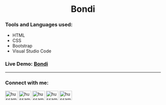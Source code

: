 <h1 align = "center">Bondi</h1>

### Tools and Languages used:

- HTML
- CSS
- Bootstrap
- Visual Studio Code

### Live Demo: [Bondi](https://hussamodeh12.github.io/Bootstrap5_Bondi/)

<hr>

### Connect with me:

<p align="left">
<a href="https://linkedin.com/in/hussam-odeh-5b4775255" target="blank"><img align="center" src="https://raw.githubusercontent.com/rahuldkjain/github-profile-readme-generator/master/src/images/icons/Social/linked-in-alt.svg" alt="hussam odeh" height="30" width="40" /></a>
<a href="https://instagram.com/hussam_odeh9" target="blank"><img align="center" src="https://raw.githubusercontent.com/rahuldkjain/github-profile-readme-generator/master/src/images/icons/Social/instagram.svg" alt="hussam_odeh9" height="30" width="40" /></a>
<a href="https://fb.com/hussam.odeh.5" target="blank"><img align="center" src="https://raw.githubusercontent.com/rahuldkjain/github-profile-readme-generator/master/src/images/icons/Social/facebook.svg" alt="hussam odeh" height="30" width="40" /></a>
 <a href="https://www.behance.net/hussamodeh2" target="blank"><img align="center" src="https://raw.githubusercontent.com/rahuldkjain/github-profile-readme-generator/master/src/images/icons/Social/behance.svg" alt="hussamodeh2" height="30" width="40" /></a>
 <a href="https://codepen.io/hussamodeh12" target="blank"><img align="center" src="https://raw.githubusercontent.com/rahuldkjain/github-profile-readme-generator/master/src/images/icons/Social/codepen.svg" alt="hussamodeh12" height="30" width="40" /></a>
</p>
